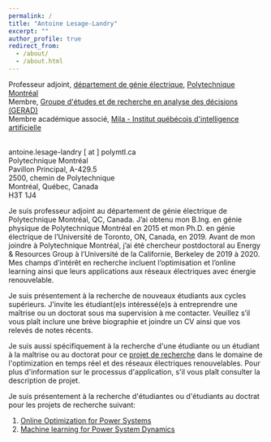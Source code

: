 ```yaml
---
permalink: /
title: "Antoine Lesage-Landry"
excerpt: ""
author_profile: true
redirect_from: 
  - /about/
  - /about.html
---
```

Professeur adjoint, [département de génie électrique](https://www.polymtl.ca/expertises/lesage-landry-antoine), [Polytechnique Montréal](https://polymtl.ca/)<br />
Membre, [Groupe d'études et de recherche en analyse des décisions (GERAD)](https://www.gerad.ca/fr/people/antoine-lesage-landry)<br />
Membre académique associé, [Mila - Institut québécois d'intelligence artificielle](https://mila.quebec/personne/antoine-lesage-landry/)<br />
<br />


antoine.lesage-landry [ at ] polymtl.ca<br />
Polytechnique Montréal<br />
Pavillon Principal, A-429.5 <br />
2500, chemin de Polytechnique<br />
Montréal, Québec, Canada<br />
H3T 1J4<br />


Je suis professeur adjoint au département de génie électrique de Polytechnique Montréal, QC, Canada. J’ai obtenu mon B.Ing. en génie physique de Polytechnique Montréal en 2015 et mon Ph.D. en génie électrique de l’Université de Toronto, ON, Canada, en 2019. Avant de mon joindre à Polytechnique Montréal, j’ai été chercheur postdoctoral au Energy & Resources Group à l’Université de la Californie, Berkeley de 2019 à 2020. Mes champs d’intérêt en recherche incluent l’optimisation et l’online learning ainsi que leurs applications aux réseaux électriques avec énergie renouvelable.

Je suis présentement à la recherche de nouveaux étudiants aux cycles supérieurs. J’invite les étudiant(e)s intéressé(e)s à entreprendre une maîtrise ou un doctorat sous ma supervision à me contacter. Veuillez s’il vous plaît inclure une brève biographie et joindre un CV ainsi que vos relevés de notes récents.

<!--Je suis aussi spécifiquement à la recherche d'une étudiant ou d'un étudiant au doctorat (Ph.D.) pour ce [projet de recherche](http://alesagelandry.github.io/fr/ProjDesc_AlliancePDF_fr.pdf) fait en collaboration avec mes collègues [Prof. Dagdougi](https://www.polymtl.ca/expertises/dagdougui-hanane), [Prof. Audet](https://www.polymtl.ca/expertises/audet-charles) and [Prof. Le Digabel](https://www.polymtl.ca/expertises/le-digabel-sebastien). Pour plus d'information sur le processus d'application, s'il vous plaît consulter la description de projet.-->

Je suis aussi spécifiquement à la recherche d'une étudiante ou un étudiant à la maîtrise ou au doctorat pour ce [projet de recherche](http://alesagelandry.github.io/fr/PhD_OnlineOptimization.pdf) dans le domaine de l'optimization en temps réel et des réseaux électriques renouvelables. Pour plus d'information sur le processus d'application, s'il vous plaît consulter la description de projet.

Je suis présentement à la recherche d'étudiantes ou d'étudiants au doctrat pour les projets de recherche suivant:
<ol>
<li><a href="http://alesagelandry.github.io/PhD_OnlineOptimization_Eng.pdf">Online Optimization for Power Systems</a></li>
<li>
<a href="http://alesagelandry.github.io/PhD_MLforPowerSystems_Eng.pdf">Machine learning for Power System Dynamics</a> </li>
</ol>